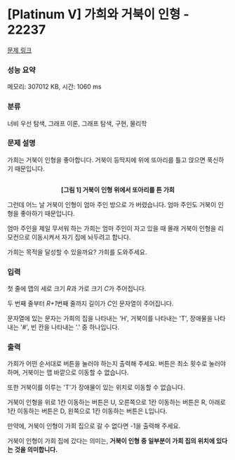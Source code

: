 # [Platinum V] 가희와 거북이 인형 - 22237 

[문제 링크](https://www.acmicpc.net/problem/22237) 

### 성능 요약

메모리: 307012 KB, 시간: 1060 ms

### 분류

너비 우선 탐색, 그래프 이론, 그래프 탐색, 구현, 물리학

### 문제 설명

<p>가희는 거북이 인형을 좋아합니다. 거북이 등딱지에 위에 또아리를 틀고 앉으면 푹신하기 때문입니다.</p>

<p style="text-align: center;"> </p>

<p style="text-align: center;"><img alt="" src="https://upload.acmicpc.net/8ee2ce30-4f6d-4ae4-ab53-21f92969b9b3/-/preview/"></p>

<p style="text-align: center;"><strong>[그림 1] 거북이 인형 위에서 또아리를 튼 가희</strong></p>

<p>그런데 어느 날 거북이 인형이 엄마 주인 방으로 가 버렸습니다. 엄마 주인도 거북이 인형을 좋아하기 때문입니다.</p>

<p>엄마 주인을 제일 무서워 하는 가희는 엄마 주인이 자고 있을 때 몰래 거북이 인형을 리모컨으로 이동시켜서 자기 집에 놔두려고 합니다.</p>

<p>가희는 목적을 달성할 수 있을까요? 가희를 도와주세요.</p>

### 입력 

 <p>첫 줄에 맵의 세로 크기 <em>R</em>과 가로 크기 <em>C</em>가 주어집니다.</p>

<p>두 번째 줄부터 <em>R+1</em>번째 줄까지 길이가 <em>C</em>인 문자열이 주어집니다.</p>

<p>문자열에 있는 문자는 가희의 집을 나타내는 'H', 거북이를 나타내는 'T', 장애물을 나타내는 '#', 빈 칸을 나타내는 '.' 중 하나입니다.</p>

### 출력 

 <p>가희가 어떤 순서대로 버튼을 눌러야 하는지 출력해 주세요. 버튼은 최소 횟수로 눌러야 하며, 거북이는 맵 바깥으로 이동할 수 없습니다.</p>

<p>또한 거북이를 이루는 'T'가 장애물이 있는 위치로 이동할 수 없습니다.</p>

<p>거북이 인형을 위로 1칸 이동하는 버튼은 U, 오른쪽으로 1칸 이동하는 버튼은 R, 아래로 1칸 이동하는 버튼은 D, 왼쪽으로 1칸 이동하는 버튼은 L입니다.</p>

<p>만약에, 거북이 인형이 가희 집으로 갈 수 없다면 -1을 출력해 주세요.</p>

<p>거북이 인형이 가희 집에 갔다는 의미는, <strong>거북이 인형 중 일부분이 가희 집의 위치에 있다는 것을 의미합니다.</strong></p>

